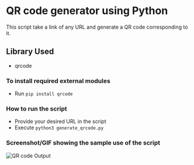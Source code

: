 # QR code generator using Python

This script take a link of any URL and generate a QR code corresponding to it.

## Library Used

- qrcode

### To install required external modules

- Run `pip install qrcode`

### How to run the script

- Provide your desired URL in the script
- Execute `python3 generate_qrcode.py`

### Screenshot/GIF showing the sample use of the script

![QR code Output](https://github.com/Python-World/python-mini-projects/blob/master/projects/Qr_code_generator/url_qrcode.png)
